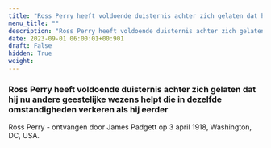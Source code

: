 ```yaml
---
title: "Ross Perry heeft voldoende duisternis achter zich gelaten dat hij nu andere geestelijke wezens helpt die in dezelfde omstandigheden verkeren als hij eerder"
menu_title: ""
description: "Ross Perry heeft voldoende duisternis achter zich gelaten dat hij nu andere geestelijke wezens helpt die in dezelfde omstandigheden verkeren als hij eerder"
date: 2023-09-01 06:00:01+00:901
draft: False
hidden: True
weight:
---
```

### Ross Perry heeft voldoende duisternis achter zich gelaten dat hij nu andere geestelijke wezens helpt die in dezelfde omstandigheden verkeren als hij eerder

Ross Perry - ontvangen door James Padgett op 3 april 1918, Washington, DC, USA.
